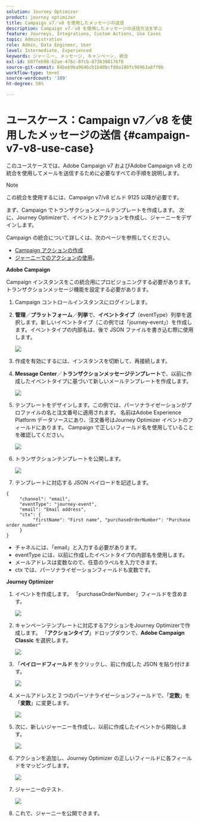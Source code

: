```yaml
---
solution: Journey Optimizer
product: journey optimizer
title: Campaign v7／v8 を使用したメッセージの送信
description: Campaign v7／v8 を使用したメッセージの送信方法を学ぶ
feature: Journeys, Integrations, Custom Actions, Use Cases
topic: Administration
role: Admin, Data Engineer, User
level: Intermediate, Experienced
keywords: ジャーニー, メッセージ, キャンペーン, 統合
exl-id: b07feb98-b2ae-476c-8fcb-873b308176f0
source-git-commit: 84beb9ba9646cb1b40bcfd8a180fc98963a8ff0b
workflow-type: tm+mt
source-wordcount: '389'
ht-degree: 56%

---
```


# ユースケース：Campaign v7／v8 を使用したメッセージの送信 {#campaign-v7-v8-use-case}

このユースケースでは、Adobe Campaign v7 およびAdobe Campaign v8 との統合を使用してメールを送信するために必要なすべての手順を説明します。

>[!NOTE]
>
>この統合を使用するには、Campaign v7/v8 ビルド 9125 以降が必要です。

まず、Campaign でトランザクションメールテンプレートを作成します。 次に、Journey Optimizerで、イベントとアクションを作成し、ジャーニーをデザインします。

Campaign の統合について詳しくは、次のページを参照してください。

* [Campaign アクションの作成](../action/acc-action.md)
* [ジャーニーでのアクションの使用](../building-journeys/using-adobe-campaign-v7-v8.md)。

**Adobe Campaign**

Campaign インスタンスをこの統合用にプロビジョニングする必要があります。 トランザクションメッセージ機能を設定する必要があります。

1. Campaign コントロールインスタンスにログインします。

1. **管理**／**プラットフォーム**／**列挙**&#x200B;で、**イベントタイプ**（eventType）列挙を選択します。新しいイベントタイプ（この例では「journey-event」）を作成します。イベントタイプの内部名は、後で JSON ファイルを書き込む際に使用します。

   ![](assets/accintegration-uc-1.png)

1. 作成を有効にするには、インスタンスを切断して、再接続します。

1. **Message Center**／**トランザクションメッセージテンプレート**&#x200B;で、以前に作成したイベントタイプに基づいて新しいメールテンプレートを作成します。

   ![](assets/accintegration-uc-2.png)

1. テンプレートをデザインします。この例では、パーソナライゼーションがプロファイルの名と注文番号に適用されます。 名前はAdobe Experience Platform データソースにあり、注文番号はJourney Optimizer イベントのフィールドにあります。 Campaign で正しいフィールド名を使用していることを確認してください。

   ![](assets/accintegration-uc-3.png)

1. トランザクションテンプレートを公開します。

   ![](assets/accintegration-uc-4.png)

1. テンプレートに対応する JSON ペイロードを記述します。

```
{
     "channel": "email",
     "eventType": "journey-event",
     "email": "Email address",
     "ctx": {
          "firstName": "First name", "purchaseOrderNumber": "Purchase order number"
     }
}
```

* チャネルには、「email」と入力する必要があります。
* eventType には、以前に作成したイベントタイプの内部名を使用します。
* メールアドレスは変数なので、任意のラベルを入力できます。
* ctx では、パーソナライゼーションフィールドも変数です。

**Journey Optimizer**

1. イベントを作成します。 「purchaseOrderNumber」フィールドを含めます。

   ![](assets/accintegration-uc-5.png)

1. キャンペーンテンプレートに対応するアクションをJourney Optimizerで作成します。 「**アクションタイプ**」ドロップダウンで、**Adobe Campaign Classic** を選択します。

   ![](assets/accintegration-uc-6.png)

1. 「**ペイロードフィールド** をクリックし、前に作成した JSON を貼り付けます。

   ![](assets/accintegration-uc-7.png)

1. メールアドレスと 2 つのパーソナライゼーションフィールドで、「**定数**」を「**変数**」に変更します。

   ![](assets/accintegration-uc-8.png)

1. 次に、新しいジャーニーを作成し、以前に作成したイベントから開始します。

   ![](assets/accintegration-uc-9.png)

1. アクションを追加し、Journey Optimizer の正しいフィールドに各フィールドをマッピングします。

   ![](assets/accintegration-uc-10.png)

1. ジャーニーのテスト.

   ![](assets/accintegration-uc-11.png)

1. これで、ジャーニーを公開できます。
